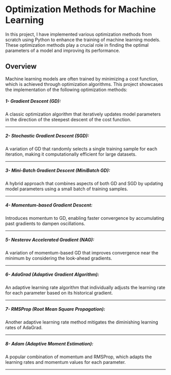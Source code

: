 # Optimization Methods for Machine Learning
In this project, I have implemented various optimization methods from scratch using Python to enhance the training of machine learning models. These optimization methods play a crucial role in finding the optimal parameters of a model and improving its performance.

## Overview
 Machine learning models are often trained by minimizing a cost function, which is achieved through optimization algorithms. This project showcases the implementation of the following optimization methods:

##### 1- Gradient Descent (GD):
A classic optimization algorithm that iteratively updates model parameters in the direction of the steepest descent of the cost function.
_______________________________

##### 2- Stochastic Gradient Descent (SGD): 
A variation of GD that randomly selects a single training sample for each iteration, making it computationally efficient for large datasets.
_______________________________

##### 3- Mini-Batch Gradient Descent (MiniBatch GD): 
A hybrid approach that combines aspects of both GD and SGD by updating model parameters using a small batch of training samples.
_______________________________

##### 4- Momentum-based Gradient Descent:
Introduces momentum to GD, enabling faster convergence by accumulating past gradients to dampen oscillations.
_______________________________

##### 5- Nesterov Accelerated Gradient (NAG): 
A variation of momentum-based GD that improves convergence near the minimum by considering the look-ahead gradients.
_______________________________

##### 6- AdaGrad (Adaptive Gradient Algorithm): 
An adaptive learning rate algorithm that individually adjusts the learning rate for each parameter based on its historical gradient.
_______________________________

##### 7- RMSProp (Root Mean Square Propagation): 
Another adaptive learning rate method mitigates the diminishing learning rates of AdaGrad.
_______________________________

##### 8- Adam (Adaptive Moment Estimation): 
A popular combination of momentum and RMSProp, which adapts the learning rates and momentum values for each parameter.
_______________________________
